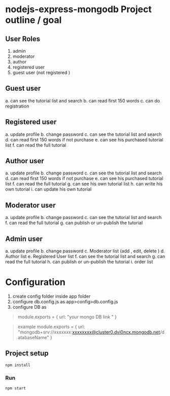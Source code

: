 # nodejs-express-mongodb Project outline / goal
User Roles
------------
1. admin
2. moderator
3. author
4. registered user
5. guest user (not registered )

Guest user
-----------------
a. can see the tutorial list and search
b. can read first 150 words
c. can do registration 


Registered user
-----------------
a. update profile
b. change password
c. can see the tutorial list and search
d. can read first 150 words if not purchase
e. can see his purchased tutorial list
f. can read the full tutorial

Author user
-----------------
a. update profile
b. change password
c. can see the tutorial list and search
d. can read first 150 words if not purchase
e. can see his purchased tutorial list
f. can read the full tutorial
g. can see his own tutorial list
h. can write his own tutorial
i. can update his own tutorial

Moderator user
-----------------
a. update profile
b. change password
c. can see the tutorial list and search
f. can read the full tutorial
g. can publish or un-publish the tutorial


Admin user
-----------------
a. update profile
b. change password
c. Moderator list (add , edit, delete )
d. Author list
e. Registered User list
f. can see the tutorial list and search
g. can read the full tutorial
h. can publish or un-publish the tutorial
i. order list 


# Configuration
1. create config folder inside app folder
2. configure db.config.js as app>config>db.config.js
3. configure DB as 
> module.exports = {
>    url: "your mongo DB link "
>}

> example 
> module.exports = {
>    url: "mongodb+srv://xxxxxxx:xxxxxxxx@cluster0.dvi0ncx.mongodb.net/databaseName"
>} 


## Project setup
```
npm install
```

### Run
```
npm start
```
